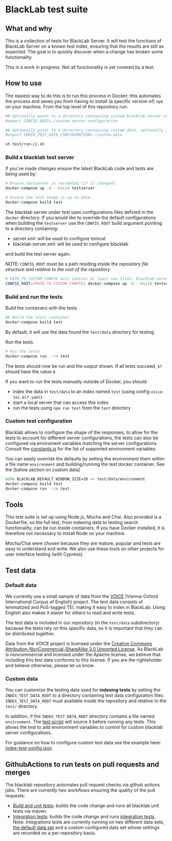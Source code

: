 # BlackLab test suite

## What and why

This is a collection of tests for BlackLab Server. It will test the functions of BlackLab Server on a known test index, ensuring that the results are still as expected. The goal is to quickly discover when a change has broken some functionality.

This is a work in progress. Not all functionality is yet covered by a test.


## How to use

The easiest way to do this is to run this process in Docker; this automates the process and saves you from having to install (a specific version of) `npm` on your machine. From the top level of this repository run:

```bash
## Optionally point to a directory containing custom blacklab server configurations
#export CONFIG_ROOT=./custom-server-configuration

## Optionally point to a directory containing custom data, optionally including a custom environment for testing
#export INDEX_TEST_DATA_CONFIGURATION=./custom-data

sh test/run-ci.sh
```

### Build a blacklab test server
If you've made changes ensure the latest BlackLab code and tests are being used by:

```bash
# Ensure testserver is recreated (if it changed)
docker-compose up -d --build testserver

# Ensure the test image is up to date
docker-compose build test
```

The blacklab server under test uses configurations files defined in the `docker` directory. If you would like to override the 
default configurations when building the `testserver` use the `CONFIG_ROOT` build argument pointing to
a directory containing:
- server.xml: will be used to configure tomcat
- blacklab-server.xml: will be used to configure blacklab

and build the test server again.

NOTE: `CONFIG_ROOT` must be a path residing *inside the repository file structure and relative to the root of the repository*

```bash
# PATH_TO_CUSTOM_CONFIG must contain at least two files: blacklab-server.xml and server.xml
CONFIG_ROOT=[PATH_TO_CUSTOM_CONFIG] docker-compose up -d --build testserver
```

### Build and run the tests
Build the containers with the tests
```bash
## Build the tests container
docker-compose build test
```
By default, it will use the data found the `test/data` directory for testing

Run the tests
```bash
# Run the tests
docker-compose run --rm test
```

The tests should now be run and the output shown. If all tests succeed, `$?` should have the value `0`.

If you want to run the tests manually outside of Docker, you should:

- index the data in `test/data` to an index named `test` (using config `voice-tei.blf.yaml`)
- start a local server that can access this index
- run the tests using `npm run test` from the `test` directory

### Custom test configuration
Blacklab allows to configure the shape of the responses, to allow for the tests to account for different 
server configurations, the tests can also be configured via enviroment variables matching the server
configurations. Consult the [constants.js](test/constants.js) for the list of supported environment variables.

You can easily override the defaults by setting the environment them within a file name `environment` and building/running
the test docker container. See the [below section on custom data]

```bash
echo BLACKLAB_DEFAULT_WINDOW_SIZE=20 >> test/data/environment
docker-compose build test
docker-compose run --rm test
```

## Tools

This test suite is set up using Node.js, Mocha and Chai. Also provided is a Dockerfile, so the full test, from indexing data to testing search functionality, can be run inside containers. If you have Docker installed, it is therefore not necessary to install Node on your machine.

Mocha/Chai were chosen because they are mature, popular and tests are easy to understand and write. We also use these tools on other projects for user interface testing (with Cypress).


## Test data

### Default data
We currently use a small sample of data from the [VOICE](https://www.univie.ac.at/voice/) (Vienna-Oxford International Corpus of English) project. The test data consists of lemmatized and PoS-tagged TEI, making it easy to index in BlackLab. Using English also makes it easier for others to read and write tests.

The test data is included in our repository (in the `test/data` subdirectory) because the tests rely on this specific data, so it is important that they can be distributed together.

Data from the VOICE project is licensed under the [Creative Commons Attribution-NonCommercial-ShareAlike 3.0 Unported License](http://creativecommons.org/licenses/by-nc-sa/3.0/). As BlackLab is noncommercial and licensed under the Apache license, we believe that including this test data conforms to this license. If you are the rightsholder and believe otherwise, please let us know.

### Custom data

You can customize the testing data used for **indexing tests** by setting the `INDEX_TEST_DATA_ROOT` to a directory
containing test data configuration files. `INDEX_TEST_DATA_ROOT` must available inside the repository and
relative to the `test/` directory.

In addition, if the `INDEX_TEST_DATA_ROOT` directory contains a file named `environment`. The [test script](perform-test-run.sh)
will source it before running any tests. This allows the test to add environment variables to control for custom blacklab server configurations.

For guidance on how to configure custom test data see the example here: [index-test-config.json](data/index-test-config.json)


## GithubActions to run tests on pull requests and merges

The blacklab repository automates pull request checks via github actions jobs.
There are currently two workflows ensuring the quality of the pull requests:

- [Build and unit tests](../.github/workflows/maven.yml): builds the code change and runs all blacklab unit tests via maven.
- [Integration tests](../.github/workflows/integration-test.yml): builds the code change and runs [integration tests](./test).
  Note: Integrations tests are currently running on two different data sets, [the default data set](./test/data) and a 
  custom configured data set whose settings are recorded on a per-repository basis.
